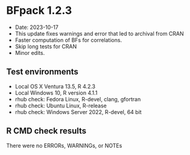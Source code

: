 # BFpack 1.2.3

* Date: 2023-10-17
* This update fixes warnings and error that led to archival from CRAN
* Faster computation of BFs for correlations.
* Skip long tests for CRAN
* Minor edits.

## Test environments
* Local OS X Ventura 13.5, R 4.2.3
* Local Windows 10, R version 4.1.1
* rhub check: Fedora Linux, R-devel, clang, gfortran
* rhub check: Ubuntu Linux, R-release
* rhub check: Windows Server 2022, R-devel, 64 bit

## R CMD check results
There were no ERRORs, WARNINGs, or NOTEs

